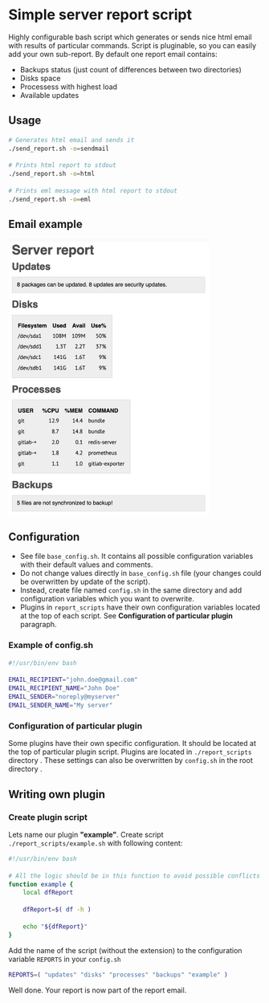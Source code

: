 # Simple server report script

Highly configurable bash script which generates or sends nice html email with results of particular commands. Script is pluginable, so you can easily add your own sub-report. By default one report email contains:
- Backups status (just count of differences between two directories)
- Disks space
- Processess with highest load
- Available updates

## Usage
```bash
# Generates html email and sends it
./send_report.sh -o=sendmail

# Prints html report to stdout
./send_report.sh -o=html

# Prints eml message with html report to stdout
./send_report.sh -o=eml
```

## Email example
<img src="images/email_screenshot.png" width="401" height="548" alt="Email screenshot" title="Email screenshot">

## Configuration

- See file `base_config.sh`. It contains all possible configuration variables with their default values and comments.
- Do not change values directly in `base_config.sh` file (your changes could be overwritten by update of the script).
- Instead, create file named `config.sh` in the same directory  and add configuration variables which you want to overwrite.
- Plugins in `report_scripts` have their own configuration variables located at the top of each script. See **Configuration of particular plugin** paragraph.

### Example of config.sh

```bash
#!/usr/bin/env bash

EMAIL_RECIPIENT="john.doe@gmail.com"
EMAIL_RECIPIENT_NAME="John Doe"
EMAIL_SENDER="noreply@myserver"
EMAIL_SENDER_NAME="My server"
```

### Configuration of particular plugin

Some plugins have their own specific configuration. It should be located at the top of particular plugin script. Plugins are located in `./report_scripts` directory . These settings can also be overwritten by `config.sh` in the root directory .

## Writing own plugin

### Create plugin script

Lets name our plugin **"example"**. Create script `./report_scripts/example.sh` with following content:
```bash
#!/usr/bin/env bash

# All the logic should be in this function to avoid possible conflicts in variable names with main script. Also the function must have the same name as the plugin.
function example {
    local dfReport

    dfReport=$( df -h )

    echo "${dfReport}"
}
```

Add the name of the script (without the extension) to the configuration variable `REPORTS` in your `config.sh`
```bash
REPORTS=( "updates" "disks" "processes" "backups" "example" )
```
Well done. Your report is now part of the report email.